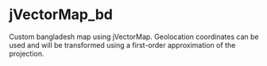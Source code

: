 # jVectorMap_bd

Custom bangladesh map using jVectorMap. Geolocation coordinates can be used and will be transformed using a first-order approximation of the projection.

